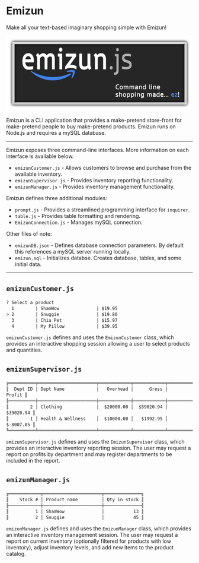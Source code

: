 # Emizun

Make all your text-based imaginary shopping simple with Emizun!

![Emizun.js - Command-line shopping made ez!](/images/logo.png)

Emizun is a CLI application that provides a make-pretend store-front for make-pretend people to buy make-pretend products. Emizun runs on Node.js and requires a mySQL database.

----

Emizun exposes three command-line interfaces. More information on each interface is available below.
 * `emizunCustomer.js` - Allows customers to browse and purchase from the available inventory.
 * `emizunSupervisor.js` - Provides inventory reporting functionality.
 * `emizunManager.js` - Provides inventory management functionality. 

Emizun defines three additional modules:
 * `prompt.js` - Provides a streamlined programming interface for `inquirer`.
 * `table.js` - Provides table formatting and rendering.
 * `EmizunConnection.js` - Manages mySQL connection.

Other files of note:
 * `emizunDB.json` - Defines database connection parameters. By default this references a mySQL server running locally.
 * `emizun.sql` - Initializes databse. Creates database, tables, and some initial data.

---

## `emizunCustomer.js`
```
? Select a product
  1        | ShamWow              | $19.95
> 2        | Snuggie              | $19.80
  3        | Chia Pet             | $15.97
  4        | My Pillow            | $39.95
```
`emizunCustomer.js` defines and uses the `EmizunCustomer` class, which provides an interactive shopping session allowing a user to select products and quantities.

## `emizunSupervisor.js`
```
╔══════════╤══════════════════════╤════════════╤════════════╤════════════╗
║  Dept ID │ Dept Name            │   Overhead │      Gross │     Profit ║
╟──────────┼──────────────────────┼────────────┼────────────┼────────────╢
║        2 │ Clothing             │  $20000.00 │  $59020.94 │  $39020.94 ║
║        1 │ Health & Wellness    │  $10000.00 │   $1992.95 │  $-8007.05 ║
╚══════════╧══════════════════════╧════════════╧════════════╧════════════╝
```
`emizunSupervisor.js` defines and uses the `EmizunSupervisor` class, which provides an interactive inventory reporting session. The user may request a report on profits by department and may register departments to be included in the report.

## `emizunManager.js`
```
╔════════════╤══════════════════════╤══════════════╗
║    Stock # │ Product name         │ Qty in stock ║
╟────────────┼──────────────────────┼──────────────╢
║          1 │ ShamWow              │           13 ║
║          2 │ Snuggie              │           45 ║
```
`emizunManager.js` defines and uses the `EmizunManager` class, which provides an interactive inventory management session. The user may request a report on current inventory (optionally filtered for products with low inventory), adjust inventory levels, and add new items to the product catalog.


